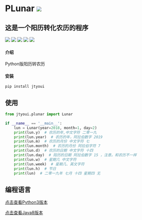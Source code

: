 # **PLunar** [![](https://gitee.com/tyoui/logo/raw/master/logo/photolog.png)][1]


## 这是一个阳历转化农历的程序
[![](https://img.shields.io/badge/个人网站-jtyoui-yellow.com.svg)][1]
[![](https://img.shields.io/badge/Python-3.6-green.svg)]()
[![](https://img.shields.io/badge/BlogWeb-Tyoui-bule.svg)][1]
[![](https://img.shields.io/badge/Email-jtyoui@qq.com-red.svg)]()
[![](https://img.shields.io/badge/项目-jtyoui.plunar-black.svg)]()

#### 介绍
Python版阳历转农历

#### 安装
    pip install jtyoui

## 使用
```python
from jtyoui.plunar import Lunar
    
if __name__ == '__main__':
    lun = Lunar(year=2018, month=1, day=2)
    print(lun.y)  # 农历的年,中文字符 二零一九
    print(lun.year)  # 农历的年，阿拉伯数字 2019
    print(lun.m)  # 农历的月份 中文字符 七
    print(lun.month)  # 农历的月份 阿拉伯字符 7
    print(lun.d)  # 农历的日期 中文字符 十四
    print(lun.day)  # 阳历的日期 阿拉伯数字 15 ，注意。和农历不一样
    print(lun.w)  # 星期几 中文字符
    print(lun.week)  # 星期几、英文字符
    print(lun.h)  # 节日
    print(lun)  # 二零一九年 七月 十四 星期四 无
```

## 编程语言
[点击查看Python3版本](https://gitee.com/tyoui/plunar)

[点击查看Java8版本](https://gitee.com/tyoui/lunar)

[1]: https://blog.jtyoui.com